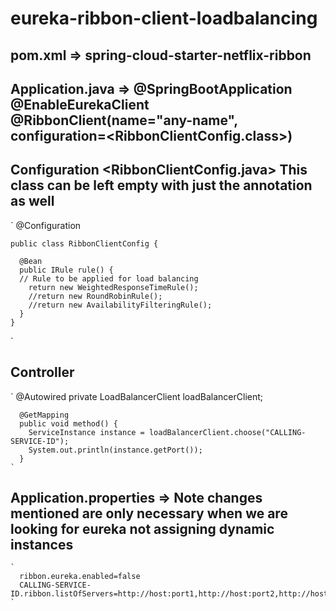 # eureka-ribbon-client-loadbalancing

## pom.xml => spring-cloud-starter-netflix-ribbon
## Application.java => @SpringBootApplication @EnableEurekaClient @RibbonClient(name="any-name", configuration=<RibbonClientConfig.class>)
## Configuration <RibbonClientConfig.java> This class can be left empty with just the annotation as well
  ` 
    @Configuration
  
    public class RibbonClientConfig {
    
      @Bean
      public IRule rule() {
      // Rule to be applied for load balancing
        return new WeightedResponseTimeRule();
        //return new RoundRobinRule();
        //return new AvailabilityFilteringRule();
      }
    }
   ` 
 ## Controller 
   `
      @Autowired
      private LoadBalancerClient loadBalancerClient;
      
      @GetMapping
      public void method() {
        ServiceInstance instance = loadBalancerClient.choose("CALLING-SERVICE-ID");
        System.out.println(instance.getPort());
      }
    `
  ## Application.properties => Note changes mentioned are only necessary when we are looking for eureka not assigning dynamic instances
    `
      ribbon.eureka.enabled=false
      CALLING-SERVICE-ID.ribbon.listOfServers=http://host:port1,http://host:port2,http://host:port3 
    `
